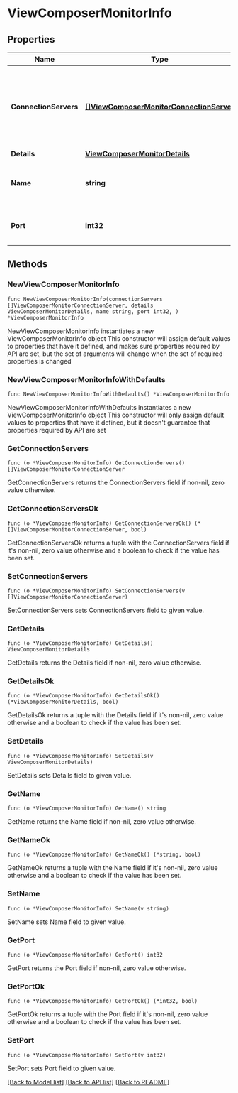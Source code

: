 # ViewComposerMonitorInfo

## Properties

Name | Type | Description | Notes
------------ | ------------- | ------------- | -------------
**ConnectionServers** | [**[]ViewComposerMonitorConnectionServer**](ViewComposerMonitorConnectionServer.md) | Information about the View Composer connections from each of the connection servers. | 
**Details** | [**ViewComposerMonitorDetails**](ViewComposerMonitorDetails.md) |  | 
**Name** | **string** | View Composer server host name or IP address. | 
**Port** | **int32** | View Composer server port number. | 

## Methods

### NewViewComposerMonitorInfo

`func NewViewComposerMonitorInfo(connectionServers []ViewComposerMonitorConnectionServer, details ViewComposerMonitorDetails, name string, port int32, ) *ViewComposerMonitorInfo`

NewViewComposerMonitorInfo instantiates a new ViewComposerMonitorInfo object
This constructor will assign default values to properties that have it defined,
and makes sure properties required by API are set, but the set of arguments
will change when the set of required properties is changed

### NewViewComposerMonitorInfoWithDefaults

`func NewViewComposerMonitorInfoWithDefaults() *ViewComposerMonitorInfo`

NewViewComposerMonitorInfoWithDefaults instantiates a new ViewComposerMonitorInfo object
This constructor will only assign default values to properties that have it defined,
but it doesn't guarantee that properties required by API are set

### GetConnectionServers

`func (o *ViewComposerMonitorInfo) GetConnectionServers() []ViewComposerMonitorConnectionServer`

GetConnectionServers returns the ConnectionServers field if non-nil, zero value otherwise.

### GetConnectionServersOk

`func (o *ViewComposerMonitorInfo) GetConnectionServersOk() (*[]ViewComposerMonitorConnectionServer, bool)`

GetConnectionServersOk returns a tuple with the ConnectionServers field if it's non-nil, zero value otherwise
and a boolean to check if the value has been set.

### SetConnectionServers

`func (o *ViewComposerMonitorInfo) SetConnectionServers(v []ViewComposerMonitorConnectionServer)`

SetConnectionServers sets ConnectionServers field to given value.


### GetDetails

`func (o *ViewComposerMonitorInfo) GetDetails() ViewComposerMonitorDetails`

GetDetails returns the Details field if non-nil, zero value otherwise.

### GetDetailsOk

`func (o *ViewComposerMonitorInfo) GetDetailsOk() (*ViewComposerMonitorDetails, bool)`

GetDetailsOk returns a tuple with the Details field if it's non-nil, zero value otherwise
and a boolean to check if the value has been set.

### SetDetails

`func (o *ViewComposerMonitorInfo) SetDetails(v ViewComposerMonitorDetails)`

SetDetails sets Details field to given value.


### GetName

`func (o *ViewComposerMonitorInfo) GetName() string`

GetName returns the Name field if non-nil, zero value otherwise.

### GetNameOk

`func (o *ViewComposerMonitorInfo) GetNameOk() (*string, bool)`

GetNameOk returns a tuple with the Name field if it's non-nil, zero value otherwise
and a boolean to check if the value has been set.

### SetName

`func (o *ViewComposerMonitorInfo) SetName(v string)`

SetName sets Name field to given value.


### GetPort

`func (o *ViewComposerMonitorInfo) GetPort() int32`

GetPort returns the Port field if non-nil, zero value otherwise.

### GetPortOk

`func (o *ViewComposerMonitorInfo) GetPortOk() (*int32, bool)`

GetPortOk returns a tuple with the Port field if it's non-nil, zero value otherwise
and a boolean to check if the value has been set.

### SetPort

`func (o *ViewComposerMonitorInfo) SetPort(v int32)`

SetPort sets Port field to given value.



[[Back to Model list]](../README.md#documentation-for-models) [[Back to API list]](../README.md#documentation-for-api-endpoints) [[Back to README]](../README.md)


